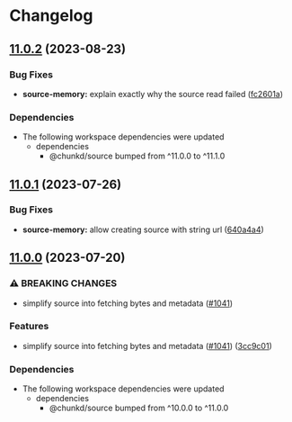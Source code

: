 # Changelog

## [11.0.2](https://github.com/blacha/chunkd/compare/source-memory-v11.0.1...source-memory-v11.0.2) (2023-08-23)


### Bug Fixes

* **source-memory:** explain exactly why the source read failed ([fc2601a](https://github.com/blacha/chunkd/commit/fc2601ac4f7bcb614664536686fa888fda70a4b1))


### Dependencies

* The following workspace dependencies were updated
  * dependencies
    * @chunkd/source bumped from ^11.0.0 to ^11.1.0

## [11.0.1](https://github.com/blacha/chunkd/compare/source-memory-v11.0.0...source-memory-v11.0.1) (2023-07-26)


### Bug Fixes

* **source-memory:** allow creating source with string url ([640a4a4](https://github.com/blacha/chunkd/commit/640a4a41cac4076a363fb2e4ec8b1893ad51e43c))

## [11.0.0](https://github.com/blacha/chunkd/compare/source-memory-v10.1.0...source-memory-v11.0.0) (2023-07-20)


### ⚠ BREAKING CHANGES

* simplify source into fetching bytes and metadata ([#1041](https://github.com/blacha/chunkd/issues/1041))

### Features

* simplify source into fetching bytes and metadata ([#1041](https://github.com/blacha/chunkd/issues/1041)) ([3cc9c01](https://github.com/blacha/chunkd/commit/3cc9c0193ebb6b8c704e977f7552544c840e65dd))


### Dependencies

* The following workspace dependencies were updated
  * dependencies
    * @chunkd/source bumped from ^10.0.0 to ^11.0.0
